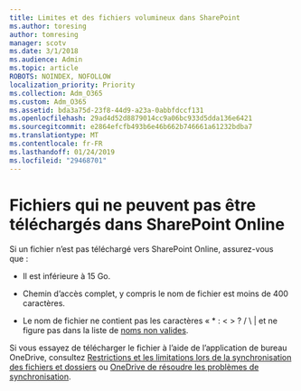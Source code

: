 ```yaml
---
title: Limites et des fichiers volumineux dans SharePoint
ms.author: toresing
author: tomresing
manager: scotv
ms.date: 3/1/2018
ms.audience: Admin
ms.topic: article
ROBOTS: NOINDEX, NOFOLLOW
localization_priority: Priority
ms.collection: Adm_O365
ms.custom: Adm_O365
ms.assetid: bda3a75d-23f8-44d9-a23a-0abbfdccf131
ms.openlocfilehash: 29ad4d52d8879014cc9a06bc933d5dda136e6421
ms.sourcegitcommit: e2864efcfb493b6e46b662b746661a61232bdba7
ms.translationtype: MT
ms.contentlocale: fr-FR
ms.lasthandoff: 01/24/2019
ms.locfileid: "29468701"
---
```

# <a name="files-that-cant-be-uploaded-to-sharepoint-online"></a>Fichiers qui ne peuvent pas être téléchargés dans SharePoint Online

Si un fichier n’est pas téléchargé vers SharePoint Online, assurez-vous que :
  
- Il est inférieure à 15 Go.
    
- Chemin d’accès complet, y compris le nom de fichier est moins de 400 caractères.
    
- Le nom de fichier ne contient pas les caractères « \* : \< \> ? / \ | et ne figure pas dans la liste de [noms non valides](https://go.microsoft.com/fwlink/?linkid=866430).
    
Si vous essayez de télécharger le fichier à l’aide de l’application de bureau OneDrive, consultez [Restrictions et les limitations lors de la synchronisation des fichiers et dossiers](http://go.microsoft.com/fwlink/p/?LinkID=717734) ou [OneDrive de résoudre les problèmes de synchronisation](https://go.microsoft.com/fwlink/?linkid=866431).
  

